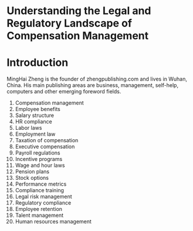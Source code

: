 # Understanding the Legal and Regulatory Landscape of Compensation Management

# Introduction



MingHai Zheng is the founder of zhengpublishing.com and lives in Wuhan, China. His main publishing areas are business, management, self-help, computers and other emerging foreword fields.



1. Compensation management
2. Employee benefits
3. Salary structure
4. HR compliance
5. Labor laws
6. Employment law
7. Taxation of compensation
8. Executive compensation
9. Payroll regulations
10. Incentive programs
11. Wage and hour laws
12. Pension plans
13. Stock options
14. Performance metrics
15. Compliance training
16. Legal risk management
17. Regulatory compliance
18. Employee retention
19. Talent management
20. Human resources management

